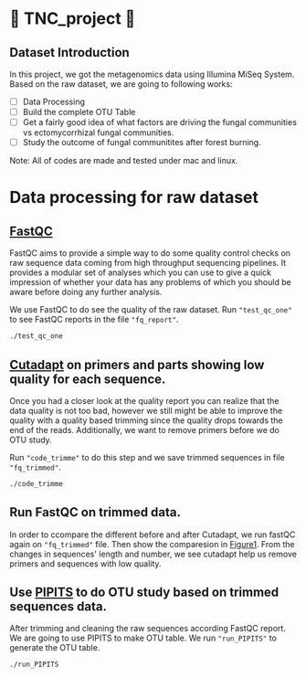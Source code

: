 # :evergreen_tree: TNC_project :mushroom: 
## Dataset Introduction
In this project, we got the metagenomics data using Illumina MiSeq System. Based on the raw dataset, we are going to following works:

- [ ] Data Processing
- [ ] Build the complete OTU Table
- [ ] Get a fairly good idea of what factors are driving the fungal communities vs ectomycorrhizal fungal communities.
- [ ] Study the outcome of fungal communitites after forest burning.

Note: All of codes are made and tested under mac and linux.

# Data processing for raw dataset

## [FastQC](https://www.bioinformatics.babraham.ac.uk/projects/fastqc/)

FastQC aims to provide a simple way to do some quality control checks on raw sequence data coming from high throughput sequencing pipelines. It provides a modular set of analyses which you can use to give a quick impression of whether your data has any problems of which you should be aware before doing any further analysis.

We use FastQC to do see the quality of the raw dataset. Run `"test_qc_one"` to see FastQC reports in the file `"fq_report"`.
```bash
./test_qc_one
```

## [Cutadapt](https://cutadapt.readthedocs.io/en/stable/) on primers and parts showing low quality for each sequence.

Once you had a closer look at the quality report you can realize that the data quality is not too bad, however we still might be able to improve the quality with a quality based trimming since the quality drops towards the end of the reads. Additionally, we want to remove primers before we do OTU study. 

Run `"code_trimme"` to do this step and we save trimmed sequences in file `"fq_trimmed"`.
```bash
./code_trimme
```

## Run FastQC on trimmed data.
In order to ccompare the different before and after Cutadapt, we run fastQC again on `"fq_trimmed"` file. Then show the comparesion in [Figure1](/result.pdf). From the changes in sequences' length and number, we see cutadapt help us remove primers and sequences with low quality.


## Use [PIPITS](https://github.com/hsgweon/pipits) to do OTU study based on trimmed sequences data.
After trimming and cleaning the raw sequences according FastQC report. We are going to use PIPITS to make OTU table. 
We run `"run_PIPITS"` to generate the OTU table.
```bash
./run_PIPITS
```

